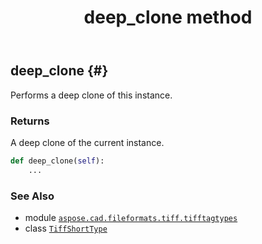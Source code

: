 ﻿---
title: deep_clone method
second_title: Aspose.CAD for Python via .NET API References
description: 
type: docs
weight: 30
url: /python-net/aspose.cad.fileformats.tiff.tifftagtypes/tiffshorttype/deep_clone/
is_root: false
---

## deep_clone {#}

Performs a deep clone of this instance.


### Returns 


A deep clone of the current instance.


```python
def deep_clone(self):
    ...
```





### See Also
* module [`aspose.cad.fileformats.tiff.tifftagtypes`](../../)
* class [`TiffShortType`](/cad/python-net/aspose.cad.fileformats.tiff.tifftagtypes/tiffshorttype)
